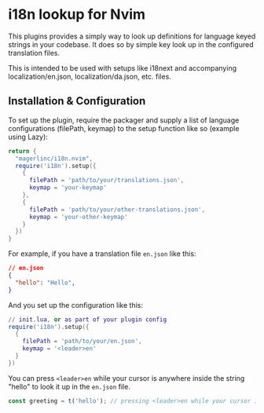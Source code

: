 # i18n lookup for Nvim

This plugins provides a simply way to look up definitions for language keyed strings in your codebase.
It does so by simple key look up in the configured translation files.

This is intended to be used with setups like i18next and accompanying localization/en.json, localization/da.json, etc. files.

## Installation & Configuration

To set up the plugin, require the packager and supply a list of language configurations (filePath, keymap) to the setup function like so (example using Lazy):
```lua
return {
  "magerlinc/i18n.nvim",
  require('i18n').setup({
    {
      filePath = 'path/to/your/translations.json',
      keymap = 'your-keymap'
    },
    {
      filePath = 'path/to/your/other-translations.json',
      keymap = 'your-other-keymap'
    }
  })
}
```

For example, if you have a translation file `en.json` like this:
```json
// en.json
{
  "hello": "Hello",
}
```
And you set up the configuration like this:
```lua
// init.lua, or as part of your plugin config
require('i18n').setup({
  {
    filePath = 'path/to/your/en.json',
    keymap = '<leader>en'
  }
})
```

You can press `<leader>en` while your cursor is anywhere inside the string "hello" to look it up in the `en.json` file.
```typescript
const greeting = t('hello'); // pressing <leader>en while your cursor is in the string will open the en.json file and go to the "hello" key
```





